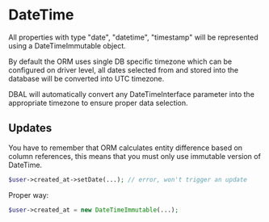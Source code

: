 # DateTime
All properties with type "date", "datetime", "timestamp" will be represented using a DateTimeImmutable object.

By default the ORM uses single DB specific timezone which can be configured on driver level, all dates selected from and stored into the database will be converted into UTC timezone.

DBAL will automatically convert any DateTimeInterface parameter into the appropriate timezone to ensure proper data selection.

## Updates
You have to remember that ORM calculates entity difference based on column references, this means that you must only use immutable version of DateTime.

```php
$user->created_at->setDate(...); // error, won't trigger an update
```

Proper way:

```php
$user->created_at = new DateTimeImmutable(...);
```

